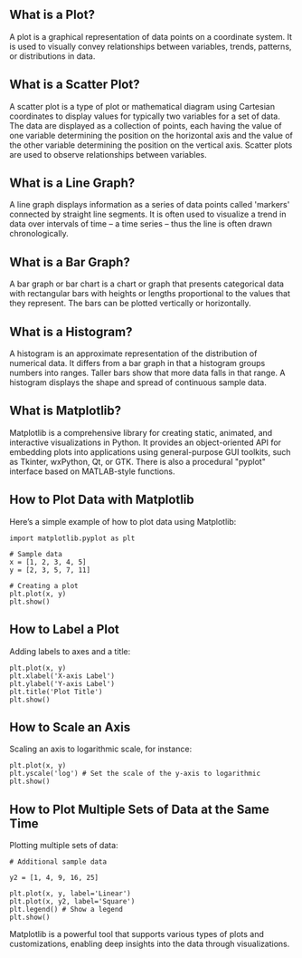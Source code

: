 ## What is a Plot?

A plot is a graphical representation of data points on a coordinate system. It is used to visually convey relationships between variables, trends, patterns, or distributions in data.

## What is a Scatter Plot?

A scatter plot is a type of plot or mathematical diagram using Cartesian coordinates to display values for typically two variables for a set of data. The data are displayed as a collection of points, each having the value of one variable determining the position on the horizontal axis and the value of the other variable determining the position on the vertical axis. Scatter plots are used to observe relationships between variables.

## What is a Line Graph?

A line graph displays information as a series of data points called 'markers' connected by straight line segments. It is often used to visualize a trend in data over intervals of time – a time series – thus the line is often drawn chronologically.

## What is a Bar Graph?

A bar graph or bar chart is a chart or graph that presents categorical data with rectangular bars with heights or lengths proportional to the values that they represent. The bars can be plotted vertically or horizontally.

## What is a Histogram?

A histogram is an approximate representation of the distribution of numerical data. It differs from a bar graph in that a histogram groups numbers into ranges. Taller bars show that more data falls in that range. A histogram displays the shape and spread of continuous sample data.

## What is Matplotlib?

Matplotlib is a comprehensive library for creating static, animated, and interactive visualizations in Python. It provides an object-oriented API for embedding plots into applications using general-purpose GUI toolkits, such as Tkinter, wxPython, Qt, or GTK. There is also a procedural "pyplot" interface based on MATLAB-style functions.

## How to Plot Data with Matplotlib

Here’s a simple example of how to plot data using Matplotlib:

    import matplotlib.pyplot as plt

    # Sample data
    x = [1, 2, 3, 4, 5]
    y = [2, 3, 5, 7, 11]

    # Creating a plot
    plt.plot(x, y)
    plt.show()

## How to Label a Plot

Adding labels to axes and a title:

    plt.plot(x, y)
    plt.xlabel('X-axis Label')
    plt.ylabel('Y-axis Label')
    plt.title('Plot Title')
    plt.show()

## How to Scale an Axis

Scaling an axis to logarithmic scale, for instance:

    plt.plot(x, y)
    plt.yscale('log') # Set the scale of the y-axis to logarithmic
    plt.show()

## How to Plot Multiple Sets of Data at the Same Time

Plotting multiple sets of data:

    # Additional sample data

    y2 = [1, 4, 9, 16, 25]

    plt.plot(x, y, label='Linear')
    plt.plot(x, y2, label='Square')
    plt.legend() # Show a legend
    plt.show()

Matplotlib is a powerful tool that supports various types of plots and customizations, enabling deep insights into the data through visualizations.
